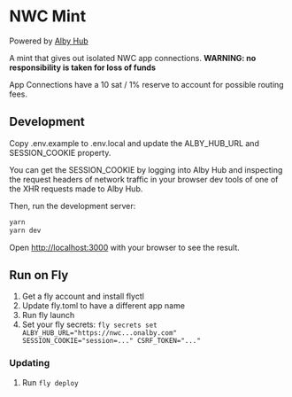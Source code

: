 # NWC Mint

Powered by [Alby Hub](https://getalby.com)

A mint that gives out isolated NWC app connections. **WARNING: no responsibility is taken for loss of funds**

App Connections have a 10 sat / 1% reserve to account for possible routing fees.

## Development

Copy .env.example to .env.local and update the ALBY_HUB_URL and SESSION_COOKIE property.

You can get the SESSION_COOKIE by logging into Alby Hub and inspecting the request headers of network traffic in your browser dev tools of one of the XHR requests made to Alby Hub.

Then, run the development server:

```bash
yarn
yarn dev
```

Open [http://localhost:3000](http://localhost:3000) with your browser to see the result.

## Run on Fly

1. Get a fly account and install flyctl
2. Update fly.toml to have a different app name
3. Run fly launch
4. Set your fly secrets: `fly secrets set ALBY_HUB_URL="https://nwc...onalby.com" SESSION_COOKIE="session=..." CSRF_TOKEN="..."`

### Updating

1. Run `fly deploy`
